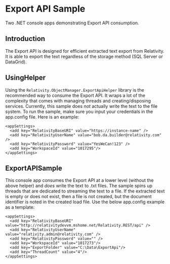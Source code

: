 # Export API Sample
Two .NET console apps demonstrating Export API consumption.

## Introduction
The Export API is designed for efficient extracted text export from Relativity. It is able to export the text regardless of the storage method (SQL Server or DataGrid). 

## UsingHelper
Using the `Relativity.ObjectManager.ExportApiHelper` library is the recommended way to consume the Export API. It wraps a lot of the complexity that comes with managing threads and creating/disposing services. Currently, this sample does _not_ actually write the text to the file system. To run the sample, make sure you input your credentials in the app.config file. Here is an example:

```
<appSettings>
  <add key="RelativityBaseURI" value="https://instance-name" />
  <add key="RelativityUserName" value="bob.da.builder@relativity.com" />
  <add key="RelativityPassword" value="YesWeCan!123" />
  <add key="WorkspaceId" value="1017295"/>
</appSettings>
```

## ExportAPISample
This console app consumes the Export API at a lower level (without the above helper) and _does_ write the text to .txt files. The sample spins up threads that are dedicated to streaming the text to a file. If the extracted text is empty or does not exist, then a file is not created, but the document identifier is noted in the created load file. Use the below app.config example as a template:

```
<appSettings>
  <add key="RelativityBaseURI" value="http://relativitydevvm.mshome.net/Relativity.REST/api" />
  <add key="RelativityUserName" value="relativity.admin@relativity.com" />
  <add key="RelativityPassword" value="" />
  <add key="WorkspaceId" value="1017273"/>
  <add key="ExportFolder" value="C:\Data\ExportApi"/>
  <add key="ThreadCount" value="4"/>
</appSettings>
```
